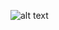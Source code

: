![alt text](https://vuoncayviet.com/data/items/1179/ban-da-biet-cac-loai-cay-canh-chiu-bong-ram-1.png)
